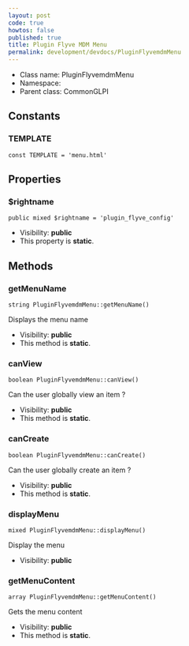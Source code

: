```yaml
---
layout: post
code: true
howtos: false
published: true
title: Plugin Flyve MDM Menu
permalink: development/devdocs/PluginFlyvemdmMenu
---
```


* Class name: PluginFlyvemdmMenu
* Namespace: 
* Parent class: CommonGLPI



Constants
----------


### TEMPLATE

    const TEMPLATE = 'menu.html'





Properties
----------


### $rightname

    public mixed $rightname = 'plugin_flyve_config'





* Visibility: **public**
* This property is **static**.


Methods
-------


### getMenuName

    string PluginFlyvemdmMenu::getMenuName()

Displays the menu name



* Visibility: **public**
* This method is **static**.




### canView

    boolean PluginFlyvemdmMenu::canView()

Can the user globally view an item ?



* Visibility: **public**
* This method is **static**.




### canCreate

    boolean PluginFlyvemdmMenu::canCreate()

Can the user globally create an item ?



* Visibility: **public**
* This method is **static**.




### displayMenu

    mixed PluginFlyvemdmMenu::displayMenu()

Display the menu



* Visibility: **public**




### getMenuContent

    array PluginFlyvemdmMenu::getMenuContent()

Gets the menu content



* Visibility: **public**
* This method is **static**.



